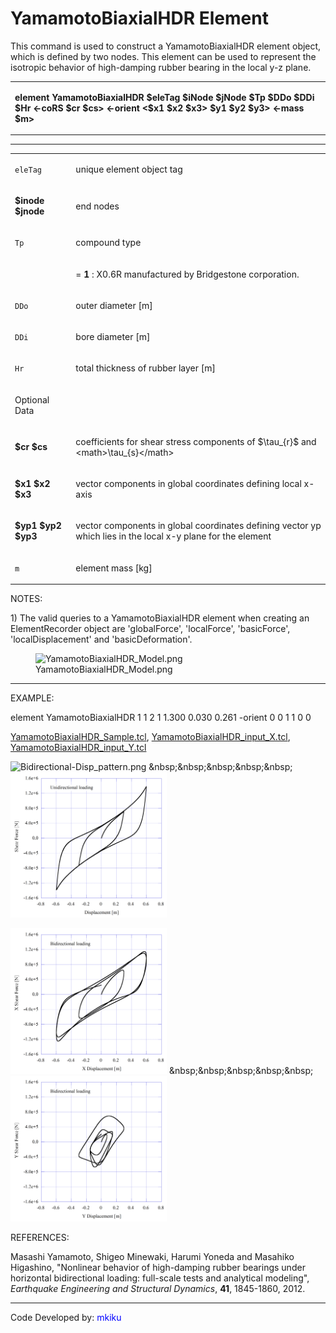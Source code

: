 # YamamotoBiaxialHDR Element

<p>This command is used to construct a YamamotoBiaxialHDR element
object, which is defined by two nodes. This element can be used to
represent the isotropic behavior of high-damping rubber bearing in the
local y-z plane.</p>
<table>
<tbody>
<tr class="odd">
<td><p><strong>element YamamotoBiaxialHDR $eleTag $iNode $jNode $Tp $DDo
$DDi $Hr &lt;-coRS $cr $cs&gt; &lt;-orient &lt;$x1 $x2 $x3&gt; $y1 $y2
$y3&gt; &lt;-mass $m&gt;</strong></p></td>
</tr>
</tbody>
</table>
<hr />
<table>
<tbody>
<tr class="odd">
<td><code class="parameter-table-variable">eleTag</code></td>
<td><p>unique element object tag</p></td>
</tr>
<tr class="even">
<td><p><strong>$inode $jnode</strong></p></td>
<td><p>end nodes</p></td>
</tr>
<tr class="odd">
<td><code class="parameter-table-variable">Tp</code></td>
<td><p>compound type</p></td>
</tr>
<tr class="even">
<td></td>
<td><p>= <strong>1</strong> : X0.6R manufactured by Bridgestone
corporation.</p></td>
</tr>
<tr class="odd">
<td><code class="parameter-table-variable">DDo</code></td>
<td><p>outer diameter [m]</p></td>
</tr>
<tr class="even">
<td><code class="parameter-table-variable">DDi</code></td>
<td><p>bore diameter [m]</p></td>
</tr>
<tr class="odd">
<td><code class="parameter-table-variable">Hr</code></td>
<td><p>total thickness of rubber layer [m]</p></td>
</tr>
<tr class="even">
<td><p>Optional Data</p></td>
<td></td>
</tr>
<tr class="odd">
<td><p><strong>$cr $cs</strong></p></td>
<td><p>coefficients for shear stress components of
$\tau_{r}$ and
&lt;math&gt;\tau_{s}&lt;/math&gt;</p></td>
</tr>
<tr class="even">
<td><p><strong>$x1 $x2 $x3</strong></p></td>
<td><p>vector components in global coordinates defining local
x-axis</p></td>
</tr>
<tr class="odd">
<td><p><strong>$yp1 $yp2 $yp3</strong></p></td>
<td><p>vector components in global coordinates defining vector yp which
lies in the local x-y plane for the element</p></td>
</tr>
<tr class="even">
<td><code class="parameter-table-variable">m</code></td>
<td><p>element mass [kg]</p></td>
</tr>
</tbody>
</table>
<p>NOTES:</p>
<p>1) The valid queries to a YamamotoBiaxialHDR element when creating an
ElementRecorder object are 'globalForce', 'localForce', 'basicForce',
'localDisplacement' and 'basicDeformation'.</p>
<figure>
<img src="/OpenSeesRT/contrib/static/YamamotoBiaxialHDR_Model.png"
title="YamamotoBiaxialHDR_Model.png" width="150"
alt="YamamotoBiaxialHDR_Model.png" />
<figcaption aria-hidden="true">YamamotoBiaxialHDR_Model.png</figcaption>
</figure>
<hr />
<p>EXAMPLE:</p>
<p>element YamamotoBiaxialHDR 1 1 2 1 1.300 0.030 0.261 -orient 0 0 1 1
0 0</p>
<p><a href="Media:YamamotoBiaxialHDR_Sample.tcl"
title="wikilink">YamamotoBiaxialHDR_Sample.tcl</a>, <a
href="Media:YamamotoBiaxialHDR_input_X.tcl"
title="wikilink">YamamotoBiaxialHDR_input_X.tcl</a>, <a
href="Media:YamamotoBiaxialHDR_input_Y.tcl"
title="wikilink">YamamotoBiaxialHDR_input_Y.tcl</a></p>
<p><img src="Bidirectional-Disp_pattern.png"
title="Bidirectional-Disp_pattern.png" width="250"
alt="Bidirectional-Disp_pattern.png" />
&amp;nbsp;&amp;nbsp;&amp;nbsp;&amp;nbsp;&amp;nbsp; <img
src="Unidirectional.png" title="Unidirectional.png" width="250"
alt="Unidirectional.png" /></p>
<p><img src="Bidirectional-X.png" title="Bidirectional-X.png"
width="250" alt="Bidirectional-X.png" />
&amp;nbsp;&amp;nbsp;&amp;nbsp;&amp;nbsp;&amp;nbsp; <img
src="Bidirectional-Y.png" title="Bidirectional-Y.png" width="250"
alt="Bidirectional-Y.png" /></p>
<p>REFERENCES:</p>
<p>Masashi Yamamoto, Shigeo Minewaki, Harumi Yoneda and Masahiko
Higashino, "Nonlinear behavior of high-damping rubber bearings under
horizontal bidirectional loading: full-scale tests and analytical
modeling", <em>Earthquake Engineering and Structural Dynamics</em>,
<strong>41</strong>, 1845-1860, 2012.</p>
<hr />
<p>Code Developed by: <span style="color:blue"> mkiku
</span></p>
